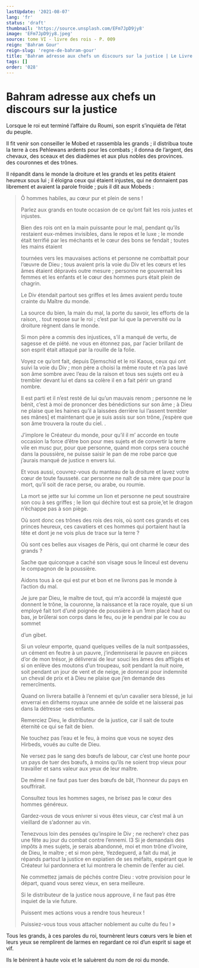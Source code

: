```yaml
---
lastUpdate: '2021-08-07'
lang: 'fr'
status: 'draft'
thumbnail: 'https://source.unsplash.com/EFm7JpD9jy8'
image: 'EFm7JpD9jy8.jpeg'
source: tome VI - livre des rois - P. 009
reign: 'Bahram Gour'
reign-slug: 'regne-de-bahram-gour'
title: 'Bahram adresse aux chefs un discours sur la justice | Le Livre des Rois | Shâhnâmeh'
tags: []
order: '028'
---
```


<!-- LTeX: language=fr -->

# Bahram adresse aux chefs un discours sur la justice

Lorsque le roi eut terminé l’affaire du Roumi, son esprit s’inquiéta de l’état du peuple.

Il fit venir son conseiller le Mobed et rassembla les grands ; il distribua toute la terre à ces Pehlewans ardents pour les combats ; il donna de l’argent, des chevaux, des sceaux et des diadèmes et aux plus nobles des provinces. des couronnes et des trônes.

Il répandit dans le monde la droiture et les grands et les petits étaient heureux sous lui ; il éloigna ceux qui étaient injustes, qui ne donnaient pas librement et avaient la parole froide ; puis il dit aux Mobeds :

> Ô hommes habiles, au cœur pur et plein de sens !
>
> Parlez aux grands en toute occasion de ce qu’ont fait les rois justes et injustes.
>
> Bien des rois ont en la main puissante pour le mal, pendant qu’ils restaient eux-mêmes invisibles, dans le repos et le luxe ; le monde était terrifié par les méchants et le cœur des bons se fendait ; toutes les mains étaient
>
> tournées vers les mauvaises actions et personne ne combattait pour l’œuvre de Dieu ; tous avaient pris la voie du Div et les cœurs et les âmes étaient dépravés outre mesure ; personne ne gouvernait les femmes et les enfants et le cœur des hommes purs était plein de chagrin.
>
> Le Div étendait partout ses griffes et les âmes avaient perdu toute crainte du Maître du monde.
>
> La source du bien, la main du mal, la porte du savoir, les efforts de la raison,
. tout repose sur le roi ; c’est par lui que la perversité ou la droiture règnent dans le monde.
>
> Si mon père a commis des injustices, s’il a manqué de vertu, de sagesse et de piété. ne vous en étonnez pas, par l’acier brillant de son esprit était attaqué par la rouille de la folie.
>
> Voyez ce qu’ont fait, depuis Djemschid et le roi Kaous, ceux qui ont suivi la voie du Div ; mon père a choisi la même route et n’a pas lavé son âme sombre avec l’eau de la raison et tous ses sujets ont eu à trembler devant lui et dans sa colère il en a fait périr un grand nombre.
>
> Il est parti et il n’est resté de lui qu’un mauvais renom ; personne ne le bénit, c’est à moi de prononcer des bénédictions sur son âme ; à Dieu ne plaise que les haines qu’il a laissées derrière lui l’assent trembler ses mânes] et maintenant que je suis assis sur son trône, j’espère que son âme trouvera la route du ciel. .
>
> J’implore le Créateur du monde, pour qu’il il m’ accorde en toute occasion la force d’être bon pour mes sujets et de convertir la terre vile en musc pur, pour que personne, quand mon corps sera couché dans la poussière, ne puisse saisir le pan de me robe parce que j’aurais manqué de justice n envers lui.
>
> Et vous aussi, couvrez-vous du manteau de la droiture et lavez votre cœur de toute fausseté. car personne ne naît de sa mère que pour la mort, qu’il soit de race perse, ou arabe, ou roumie.
>
> La mort se jette sur lui comme un lion et personne ne peut soustraire son cou à ses griffes ; le lion qui déchire tout est sa proie,’et le dragon n’échappe pas à son piège.
>
> Où sont donc ces trônes des rois des rois, où
sont ces grands et ces princes heureux, ces cavatiers et ces hommes qui portaient haut la tête et dont je ne vois plus de trace sur la terre ?
>
> Où sont ces belles aux visages de Péris, qui ont charmé le cœur des grands ?
>
> Sache que quiconque a caché son visage sous le linceul est devenu le compagnon de la poussière.
>
> Aidons tous à ce qui est pur et bon et ne livrons pas le monde à l’action du mal.
>
> Je jure par Dieu, le maître de tout, qui m’a accordé la majesté que donnent le trône, la couronne, la naissance et la race royale, que si un employé fait tort d’unë poignée de poussière à un
1mm placé haut ou bas, je brûlerai son corps dans le feu, ou je le pendrai par le cou au sommet
>
> d’un gibet.
>
> Si un voleur emporte, quand quelques veilles de la nuit sontpassées, un cément en feutre à un pauvre, j’indemniserai le pauvre en pièces d’or de mon trésor, je délivrerai de leur souci les âmes des affligés et si on enlève des moutons d’un troupeau, soit pendant la nuit noire, soit pendant un jour de vent et de neige, je donnerai pour indemnité un cheval de prix et à Dieu ne plaise que j’en demande des remercîments.
>
> Quand on livrera bataille à l’ennemi et qu’un cavalier sera blessé, je lui enverrai en dirhems royaux une année de solde et ne laisserai pas dans la détresse -ses enfants.
>
> Remerciez Dieu, le distributeur de la justice, car il sait de toute éternité ce qui se fait de bien.
>
> Ne touchez pas l’eau et le feu, à moins que vous ne soyez des Hirbeds, voués au culte de Dieu.
>
> Ne versez pas le sang des bœufs de labour, car c’est une honte pour un pays de tuer des bœufs, à moins qu’ils ne soient trop vieux pour travailler et sans valeur aux yeux de leur maître.
>
> De même il ne faut pas tuer des bœufs de bât, l’honneur du pays en souffrirait.
>
> Consultez tous les hommes sages, ne brisez pas le cœur des hommes généreux.
>
> Gardez-vous de vous enivrer si vous êtes vieux, car c’est mal à un vieillard de s’adonner au vin.
>
> Tenezvous loin des pensées qu’inspire le Div ; ne rechere’r chez pas une fête au jour du combat contre l’ennemi. l3 Si je demandais des impôts à mes sujets, je serais abandonné, moi et mon trône d’ivoire, de Dieu, le maître ; et si mon père, Yezdeguerd, a fait du mal, je répands partout la justice en expiatien de ses méfaits, espérant que le Créateur lui pardonnera et lui montrera le chemin de l’enfer au ciel.
>
> Ne commettez jamais de péchés contre Dieu : votre provision pour le départ, quand vous serez vieux, en sera meilleure.
>
> Si le distributeur de la justice nous approuve, il ne faut pas être inquiet de la vie future.
>
> Puissent mes actions vous a rendre tous heureux !
>
> Puissiez-vous tous vous attacher noblement au culte du feu ! »

Tous les grands, à ces paroles du roi, tournèrent leurs cœurs vers le bien et leurs yeux se remplirent de larmes en regardant ce roi d’un esprit si sage et vif.

Ils le bénirent à haute voix et le saluèrent du nom de roi du monde.
